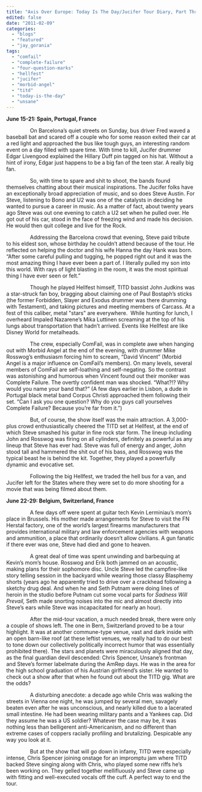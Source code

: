 ```yaml
---
title: "Axis Over Europe: Today Is The Day/Jucifer Tour Diary, Part Three"
edited: false
date: "2011-02-09"
categories:
  - "blogs"
  - "featured"
  - "jay_gorania"
tags:
  - "comfail"
  - "complete-failure"
  - "four-question-marks"
  - "hellfest"
  - "jucifer"
  - "morbid-angel"
  - "titd"
  - "today-is-the-day"
  - "unsane"
---
```


**June 15-21: Spain, Portugal, France**

                On Barcelona’s quiet streets on Sunday, bus driver Fred waved a baseball bat and scared off a couple who for some reason exited their car at a red light and approached the bus like tough guys, an interesting random event on a day filled with spare time. With time to kill, Jucifer drummer Edgar Livengood explained the Hillary Duff pin tagged on his hat. Without a hint of irony, Edgar just happens to be a big fan of the teen star. A really big fan.

                So, with time to spare and shit to shoot, the bands found themselves chatting about their musical inspirations. The Jucifer folks have an exceptionally broad appreciation of music, and so does Steve Austin. For Steve, listening to Bono and U2 was one of the catalysts in deciding he wanted to pursue a career in music. As a matter of fact, about twenty years ago Steve was out one evening to catch a U2 set when he pulled over. He got out of his car, stood in the face of freezing wind and made his decision. He would then quit college and live for the Rock.

                Addressing the Barcelona crowd that evening, Steve paid tribute to his eldest son, whose birthday he couldn’t attend because of the tour. He reflected on helping the doctor and his wife Hanna the day Hank was born. “After some careful pulling and tugging, he popped right out and it was the most amazing thing I have ever been a part of. I literally pulled my son into this world. With rays of light blasting in the room, it was the most spiritual thing I have ever seen or felt.”

                Though he played Hellfest himself, TITD bassist John Judkins was a star-struck fan boy, bragging about claiming one of Paul Bostaph’s sticks (the former Forbidden, Slayer and Exodus drummer was there drumming with Testament), and taking pictures and meeting members of Carcass. At a fest of this caliber, metal "stars" are everywhere.  While hunting for lunch, I overheard Impaled Nazarene’s Mika Luttinen screaming at the top of his lungs about transportation that hadn’t arrived. Events like Hellfest are like Disney World for metalheads.

                The crew, especially ComFail, was in complete awe when hanging out with Morbid Angel at the end of the evening, with drummer Mike Rosswog’s enthusiasm forcing him to scream, “David Vincent” (Morbid Angel is a major influence on ComFail’s members). On many levels, several members of ComFail are self-loathing and self-negating. So the contrast was astonishing and humorous when Vincent found out their moniker was Complete Failure. The overtly confident man was shocked. “What?!? Why would you name your band that?” (A few days earlier in Lisbon, a dude in Portugal black metal band Corpus Christi approached them following their set. “Can I ask you one question? Why do you guys call yourselves Complete Failure? Because you’re far from it.”)

                But, of course, the show itself was the main attraction. A 3,000-plus crowd enthusiastically cheered the TITD set at Hellfest, at the end of which Steve smashed his guitar in fine rock star form. The lineup including John and Rosswog was firing on all cylinders, definitely as powerful as any lineup that Steve has ever had. Steve was full of energy and anger, John stood tall and hammered the shit out of his bass, and Rosswog was the typical beast he is behind the kit. Together, they played a powerfully dynamic and evocative set.

                Following the big Hellfest, we traded the hell bus for a van, and Jucifer left for the States where they were set to do more shooting for a movie that was being filmed about them.

**June 22-29: Belgium, Switzerland, France**

                A few days off were spent at guitar tech Kevin Lerminiau’s mom’s place in Brussels. His mother made arrangements for Steve to visit the FN Herstal factory, one of the world’s largest firearms manufacturers that provides international military and law enforcement agencies with weapons and ammunition, a place that ordinarily doesn’t allow civilians. A gun fanatic if there ever was one, Steve had died and gone to heaven.

                A great deal of time was spent unwinding and barbequing at Kevin’s mom’s house. Rosswog and Erik both jammed on an acoustic, making plans for their sophomore disc. Uncle Steve led the campfire-like story telling session in the backyard while wearing those classy Blasphemy shorts (years ago he apparently tried to drive over a crackhead following a sketchy drug deal. And when he and Seth Putnam were doing lines of heroin in the studio before Putnam cut some vocal parts for _Sadness Will Prevail,_ Seth made snorting noises into the mic and almost directly into Steve’s ears while Steve was incapacitated for nearly an hour).

                After the mid-tour vacation, a much needed break, there were only a couple of shows left. The one in Bern, Switzerland proved to be a tour highlight. It was at another commune-type venue, vast and dark inside with an open barn-like roof (at these leftist venues, we really had to do our best to tone down our collectively politically incorrect humor that was essentially prohibited there). The stars and planets were miraculously aligned that day, as the final guardian devil descended: Chris Spencer, Unsane’s frontman and Steve’s former labelmate during the AmRep days. He was in the area for the high school graduation of his Austrian girlfriend’s sister. He wanted to check out a show after that when he found out about the TITD gig. What are the odds?

                A disturbing anecdote: a decade ago while Chris was walking the streets in Vienna one night, he was jumped by several men, savagely beaten even after he was unconscious, and nearly killed due to a lacerated small intestine. He had been wearing military pants and a Yankees cap. Did they assume he was a US soldier? Whatever the case may be, it was nothing less than belligerent anti-Americanism, and no different than extreme cases of coppers racially profiling and brutalizing. Despicable any way you look at it.

                But at the show that will go down in infamy, TITD were especially intense, Chris Spencer joining onstage for an impromptu jam where TITD backed Steve singing along with Chris, who played some new riffs he’s been working on. They gelled together mellifluously and Steve came up with fitting and well-executed vocals off the cuff. A perfect way to end the tour.
